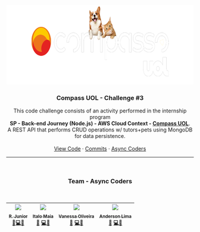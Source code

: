 <!-- be happy :) -->
<div align="center"> <!-- centralize -->   
  <a href="https://github.com/iamjunioru/challenge-week-xii">    
    <img src="https://github.com/iamjunioru/challenge-week-xii/blob/style/resources/img/header_logo.png" alt="Logo" width="745" height="214"> <!-- IMAGine -->
  </a>  
  <h3 align="center">Compass UOL - Challenge #3</h3>

  <p align="center">
    This code challenge consists of an activity performed in the internship program<br><b>SP - Back-end Journey (Node.js) - AWS Cloud Context - <a href="https://compass.uol/en/home/">Compass UOL</a></b>.
    <br>A REST API that performs CRUD operations w/ tutors+pets using MongoDB for data persistence.<br> 
    <br />
    <a href="https://github.com/iamjunioru/challenge-week-xii/tree/main/src">View Code</a>
    ·
    <a href="https://github.com/iamjunioru/challenge-week-xii/commits/main">Commits</a>
    ·
    <a href="https://github.com/iamjunioru/challenge-week-xii/graphs/contributors">Async Coders</a>
    <br>
  </p>
</div>

---
 <br>
<div align="center">
 <h3>Team - Async Coders</h3>
 <br>
  
<!-- prettier-ignore -->
| [<img src="https://avatars.githubusercontent.com/u/72615418?v=3" width="100px;"/><br /><sub><b>R. Junior</b></sub>](https://github.com/iamjunioru)<br />[💬](#question-iamjunioru "Answering Questions")[💻](https://github.com/iamjunioru/challenge-week-xii/commits?author=iamjunioru "Code")[👀](#review-iamjunioru "Reviewed Pull Requests")| [<img src="https://avatars.githubusercontent.com/u/109195782?v=3" width="100px;"/><br /><sub><b>Italo Maia</b></sub>](http://github.com/italomaia03)<br /> [💬](#question-italomaia "Answering Questions") [💻](https://github.com/iamjunioru/challenge-week-xii/commits?author=italomaia03 "Code")[👀](#review-italomaia "Reviewed Pull Requests") | [<img src="https://avatars.githubusercontent.com/u/93387954?v=3" width="100px;"/><br /><sub><b>Vanessa Oliveira</b></sub>](https://github.com/nessa515)<br />[💬](#question-vanessa "Answering Questions") [💻](https://github.com/iamjunioru/challenge-week-xii/commits?author=nessa515 "Code")[👀](#review-vanessa "Reviewed Pull Requests") | [<img src="https://avatars.githubusercontent.com/u/131804242?v=3" width="100px;"/><br /><sub><b>Anderson Lima</b></sub>](https://github.com/And3rs0nMenezes)<br />[💬](#question-anderson "Answering Questions") [💻](https://github.com/iamjunioru/challenge-week-xii/commits?author=And3rs0nMenezes "Code")[👀](#review-anderson "Reviewed Pull Requests") 
| :---: | :---: | :---: | :---: 

<!-- end -->
